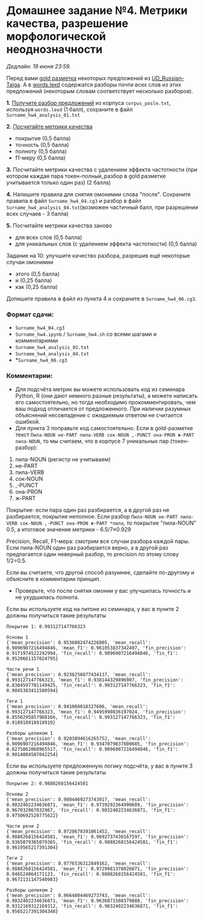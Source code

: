 # Домашнее задание №4. Метрики качества, разрешение морфологической неоднозначности

*Дедлайн: 19 июня 23:59.*

Перед вами [gold разметка](https://github.com/r-classes/2025_morphological_transducers_hw4/blob/main/gold_standard.csv) некоторых предложений из [UD_Russian-Taiga](https://github.com/UniversalDependencies/UD_Russian-Taiga). А в [words.lexd](https://github.com/r-classes/2025_morphological_transducers_hw4/blob/main/words.lexd) содержатся разборы почти всех слов из этих предложений (некоторым словам соответствует несколько разборов).

**1.** [Получите разбор предложений](https://agricolamz.github.io/2025_morphological_transducers/08_coverage.html#:~:text=%60%60%60%7Bshell%7D-,%24%20cat%20corpus.txt%20%7C%20hfst%2Dproc%20%2DC%20analyzer.hfstol,-%60%60%60) из корпуса `corpus_posle.txt`, используя `words.lexd` (1 балл), сохраните в файл `Surname_hw4_analysis_01.txt`

**2.** [Посчитайте метрики качества](https://github.com/agricolamz/2025_morphological_transducers/blob/main/examples/08_quality_metrics.ipynb)
- покрытие (0,5 балла)
- точность (0,5 балла)
- полноту (0,5 балла)
- f1-меру (0,5 балла)

**3.** Посчитайте метрики качества с удалением эффекта частотности (при котором каждая пара токен-полный_разбор в gold разметке учитывается только один раз) (2 балла)

**4.** Напишите правила для снятия омонимии слова "после". Сохраните правила в файл `Surname_hw4_04.cg3` и разбор в файл `Surname_hw4_analysis_04.txt`(возможен частичный балл, при разрешении всех случаев - 3 балла)

**5.** Посчитайте метрики качества заново
- для всех слов (0,5 балла)
- для уникальных слов (с удалением эффекта частотности) (0,5 балла)

Задание на 10: улучшите качество разбора, разрешив ещё некоторые случаи омонимии
- этого (0,5 балла)
- и (0,25 балла)
- как (0,25 балла)

Допишите правила в файл из пункта 4 и сохраните в `Surname_hw4_06.cg3`.

### Формат сдачи:
- `Surname_hw4_04.cg3`
- `Surname_hw4.ipynb` / `Surname_hw4.sh` со всеми шагами и комментариями
- `Surname_hw4_analysis_01.txt`
- `Surname_hw4_analysis_04.txt`
- *`Surname_hw4_06.cg3`

### Комментарии:
- Для подсчёта метрик вы можете использовать код из семинара Python, R (они дают немного разные результаты), а можете написать его самостоятельно, но тогда необходимо прокомментировать, чем ваш подход отличается от предложенного. При наличии разумных объяснений несовпадение с ожидаемым ответом не считается ошибкой.
- Для пункта 3 поправьте код самостоятельно. Если в gold-разметке текст `Пила-NOUN не-PART пила-VERB сок-NOUN ,-PUNCT она-PRON ж-PART пила-NOUN`, то мы считаем, что в корпусе 7 уникальных пар (токен-разбор):
1. пила-NOUN (регистр не учитываем)
2. не-PART
3. пила-VERB
4. сок-NOUN
5. ,-PUNCT
6. она-PRON
7. ж-PART

Покрытие: если пара один раз разбирается, а в другой раз не разбирается, покрытие неполное. Если разбор `Пила-NOUN не-PART пила-VERB сок-NOUN ,-PUNCT она-PRON ж-PART *пила`, то покрытие "пила-NOUN" 0.5, а итоговое значение метрики - 6.5/7≈0.929

Precision, Recall, F1-мера: смотрим все случаи разбора каждой пары. Если пила-NOUN один раз разбирается верно, а в другой раз предлагается один неверный разбор, то precision по этому слову 1/2=0.5.

Если вы считаете, что другой способ разумнее, сделайте по-другому и объясните в комментарии принцип.

- Проверьте, что после снятия омонии у вас улучшилась точность и не ухудшилась полнота.

Если вы используете код на питоне из семинара, у вас в пункте 2 должны получиться такие результаты
```
Покрытие 1: 0.993127147766323

Основы 1
{'mean_precision': 0.9536082474226805, 'mean_recall': 0.9896907216494846, 'mean_f1': 0.961053837342497, 'fin_precision': 0.9171974522292994, 'fin_recall': 0.9896907216494846, 'fin_f1': 0.9520661157024795}

Части речи 1
{'mean_precision': 0.9238258877434137, 'mean_recall': 0.993127147766323, 'mean_f1': 0.938144329896907, 'fin_precision': 0.8304597701149425, 'fin_recall': 0.993127147766323, 'fin_f1': 0.9045383411580594}

Теги 1
{'mean_precision': 0.941008018327606, 'mean_recall': 0.993127147766323, 'mean_f1': 0.9495990836197024, 'fin_precision': 0.8550295857988166, 'fin_recall': 0.993127147766323, 'fin_f1': 0.918918918918919}

Разборы целиком 1
{'mean_precision': 0.9203894616265752, 'mean_recall': 0.9896907216494846, 'mean_f1': 0.9347079037800685, 'fin_precision': 0.8275862068965517, 'fin_recall': 0.9896907216494846, 'fin_f1': 0.9014084507042254}
```

Если вы используете предложенную логику подсчёта, у вас в пункте 3 должны получиться такие результаты
```
Покрытие 2: 0.9888268156424581

Основы 2
{'mean_precision': 0.9804469273743017, 'mean_recall': 0.9832402234636871, 'mean_f1': 0.9739292364990689, 'fin_precision': 0.967032967032967, 'fin_recall': 0.9832402234636871, 'fin_f1': 0.9750692520775622}

Части речи 2
{'mean_precision': 0.9720670391061452, 'mean_recall': 0.9888268156424581, 'mean_f1': 0.9692737430167597, 'fin_precision': 0.9365079365079365, 'fin_recall': 0.9888268156424581, 'fin_f1': 0.9619565217391304}

Теги 2
{'mean_precision': 0.9776536312849162, 'mean_recall': 0.9888268156424581, 'mean_f1': 0.9729981378026071, 'fin_precision': 0.946524064171123, 'fin_recall': 0.9888268156424581, 'fin_f1': 0.9672131147540983}

Разборы целиком 2
{'mean_precision': 0.9664804469273743, 'mean_recall': 0.9832402234636871, 'mean_f1': 0.9636871508379888, 'fin_precision': 0.9312169312169312, 'fin_recall': 0.9832402234636871, 'fin_f1': 0.9565217391304348}
```
